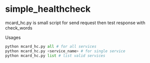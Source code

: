 # simple_healthcheck

mcard_hc.py is small script for send request then test response with check_words

Usages
```python
python mcard_hc.py all # for all services
python mcard_hc.py <service_name> # for single service
python mcard_hc.py list # list valid services
```

